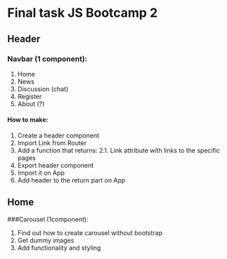 # Final task JS Bootcamp 2

## Header

### Navbar (1 component):

1. Home
2. News
3. Discussion (chat)
4. Register
5. About (?)

#### How to make:

1. Create a header component
2. Import Link from Router
3. Add a function that returns:
   2.1. Link attribute with links to the specific pages
4. Export header component
5. Import it on App
6. Add header to the return part on App

## Home

###Carousel (1component):

1. Find out how to create carousel without bootstrap
2. Get dummy images
3. Add functionality and styling
